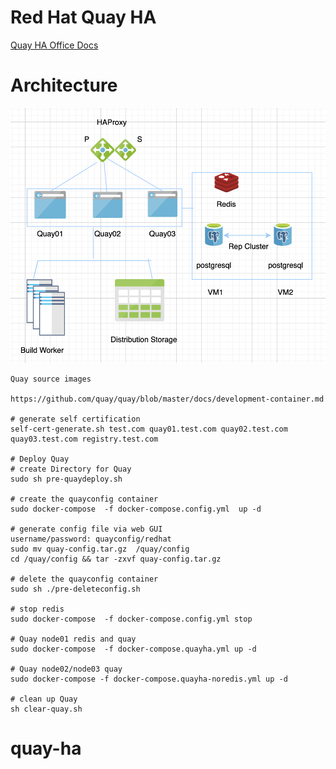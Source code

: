 # Red Hat Quay HA
[Quay HA Office Docs](https://access.redhat.com/documentation/en-us/red_hat_quay/3/html/deploy_red_hat_quay_-_high_availability/index)

# Architecture
 ![Quay HA](https://github.com/zhangchl007/quay-ha/blob/master/config/quayha01.png )
```
Quay source images

https://github.com/quay/quay/blob/master/docs/development-container.md

# generate self certification 
self-cert-generate.sh test.com quay01.test.com quay02.test.com quay03.test.com registry.test.com

# Deploy Quay
# create Directory for Quay
sudo sh pre-quaydeploy.sh

# create the quayconfig container
sudo docker-compose  -f docker-compose.config.yml  up -d

# generate config file via web GUI
username/password: quayconfig/redhat
sudo mv quay-config.tar.gz  /quay/config
cd /quay/config && tar -zxvf quay-config.tar.gz

# delete the quayconfig container
sudo sh ./pre-deleteconfig.sh

# stop redis 
sudo docker-compose  -f docker-compose.config.yml stop

# Quay node01 redis and quay
sudo docker-compose  -f docker-compose.quayha.yml up -d

# Quay node02/node03 quay
sudo docker-compose -f docker-compose.quayha-noredis.yml up -d

# clean up Quay
sh clear-quay.sh

```
# quay-ha
